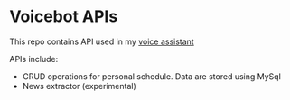 # Voicebot APIs

This repo contains API used in my [voice assistant](https://github.com/Artori-kun/rasa_voicebot)

APIs include:
- CRUD operations for personal schedule. Data are stored using MySql
- News extractor (experimental)
